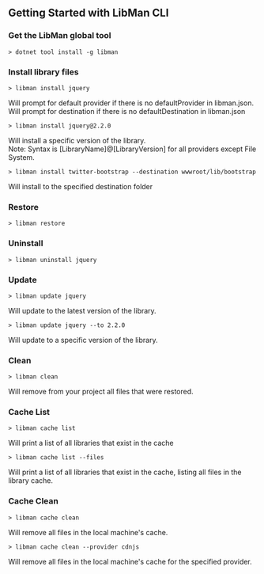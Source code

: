 ## Getting Started with LibMan CLI

### Get the LibMan global tool

`> dotnet tool install -g libman`

### Install library files

`> libman install jquery`

Will prompt for default provider if there is no defaultProvider in libman.json.<br>
Will prompt for destination if there is no defaultDestination in libman.json

`> libman install jquery@2.2.0`

Will install a specific version of the library.<br>
Note: Syntax is [LibraryName]@[LibraryVersion] for all providers except File System.

`> libman install twitter-bootstrap --destination wwwroot/lib/bootstrap`

Will install to the specified destination folder

### Restore

`> libman restore`

### Uninstall

`> libman uninstall jquery`

### Update

`> libman update jquery`

Will update to the latest version of the library.

`> libman update jquery --to 2.2.0`

Will update to a specific version of the library.

### Clean

`> libman clean`

Will remove from your project all files that were restored.

### Cache List

`> libman cache list`

Will print a list of all libraries that exist in the cache

`> libman cache list --files`

Will print a list of all libraries that exist in the cache, listing all files in the library cache.

### Cache Clean

`> libman cache clean`

Will remove all files in the local machine's cache.

`> libman cache clean --provider cdnjs`

Will remove all files in the local machine's cache for the specified provider.